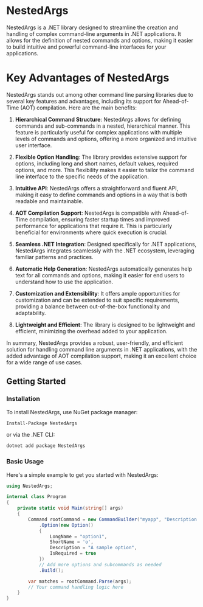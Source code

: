 # NestedArgs

NestedArgs is a .NET library designed to streamline the creation and handling of complex command-line arguments in .NET applications. It allows for the definition of nested commands and options, making it easier to build intuitive and powerful command-line interfaces for your applications.

# Key Advantages of NestedArgs

NestedArgs stands out among other command line parsing libraries due to several key features and advantages, including its support for Ahead-of-Time (AOT) compilation. Here are the main benefits:

1. **Hierarchical Command Structure**: NestedArgs allows for defining commands and sub-commands in a nested, hierarchical manner. This feature is particularly useful for complex applications with multiple levels of commands and options, offering a more organized and intuitive user interface.

2. **Flexible Option Handling**: The library provides extensive support for options, including long and short names, default values, required options, and more. This flexibility makes it easier to tailor the command line interface to the specific needs of the application.

3. **Intuitive API**: NestedArgs offers a straightforward and fluent API, making it easy to define commands and options in a way that is both readable and maintainable.

4. **AOT Compilation Support**: NestedArgs is compatible with Ahead-of-Time compilation, ensuring faster startup times and improved performance for applications that require it. This is particularly beneficial for environments where quick execution is crucial.

5. **Seamless .NET Integration**: Designed specifically for .NET applications, NestedArgs integrates seamlessly with the .NET ecosystem, leveraging familiar patterns and practices.

6. **Automatic Help Generation**: NestedArgs automatically generates help text for all commands and options, making it easier for end users to understand how to use the application.

7. **Customization and Extensibility**: It offers ample opportunities for customization and can be extended to suit specific requirements, providing a balance between out-of-the-box functionality and adaptability.

8. **Lightweight and Efficient**: The library is designed to be lightweight and efficient, minimizing the overhead added to your application.

In summary, NestedArgs provides a robust, user-friendly, and efficient solution for handling command line arguments in .NET applications, with the added advantage of AOT compilation support, making it an excellent choice for a wide range of use cases.

## Getting Started

### Installation

To install NestedArgs, use NuGet package manager:

```bash
Install-Package NestedArgs
```

or via the .NET CLI:

```bash
dotnet add package NestedArgs
```

### Basic Usage

Here's a simple example to get you started with NestedArgs:

```csharp
using NestedArgs;

internal class Program
{
    private static void Main(string[] args)
    {
        Command rootCommand = new CommandBuilder("myapp", "Description of my app.")
            .Option(new Option()
            {
                LongName = "option1",
                ShortName = 'o',
                Description = "A sample option",
                IsRequired = true
            })
            // Add more options and subcommands as needed
            .Build();

        var matches = rootCommand.Parse(args);
        // Your command handling logic here
    }
}
```